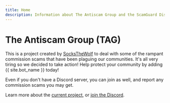```yaml
---
title: Home
description: Information about The Antiscam Group and the ScamGuard Discord bot
---
```


# The Antiscam Group (TAG)

This is a project created by [SocksTheWolf](https://wolf.stream) to deal with some of the rampant commission scams that have been plaguing our communities. It's all very tiring so we decided to take action! Help protect your community by adding {{ site.bot_name }} today!

Even if you don't have a Discord server, you can join as well, and report any commission scams you may get.

Learn more about the [current project](/bot), or [join the Discord](/discord).
